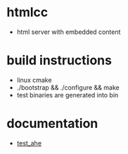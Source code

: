 htmlcc
======

- html server with embedded content

build instructions
==================

- linux cmake
-   ./bootstrap && ./configure && make 
-   test binaries are generated into bin 

documentation
=============

- [test_ahe](src/tests/test_ahe.c)
